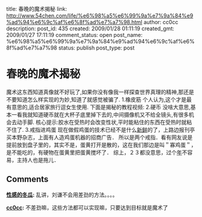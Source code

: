 title: 春晚的魔术揭秘
link: http://www.54chen.com/life/%e6%98%a5%e6%99%9a%e7%9a%84%e9%ad%94%e6%9c%af%e6%8f%ad%e7%a7%98.html
author: cc0cc
description: 
post_id: 435
created: 2009/01/28 01:11:19
created_gmt: 2009/01/27 17:11:19
comment_status: open
post_name: %e6%98%a5%e6%99%9a%e7%9a%84%e9%ad%94%e6%9c%af%e6%8f%ad%e7%a7%98
status: publish
post_type: post

# 春晚的魔术揭秘

魔术这东西知道真像就不好玩了,如果你没有像我一样探查世界真理的精神,那还是不要知道怎么样实现的为妙,知道了就感觉被骗了. 1.橡皮筋 个人认为,这个才是最有意思的,适合居家旅行逗女生使用. 下面是揭秘的教程视频:  2.硬币 没啥大意思,基本一看我就知道硬币就在大杯子底里掉下去的,中间摄像机又不给全镜头,有很多机会去动手脚. 核心提示:胶水在受热时会改变性状,平时能粘住的东西在受热时就粘不住了. 3.戒指进鸡蛋 现在做假鸡蛋的技术已经不是什么[新鲜](/c/432)的了，上路边报刊亭买本野杂志，上面有人造鸡蛋机器的招商广告． 所以是两个戒指．看有网友说是提前放到盘子里的，其实不是，蛋黄打开是散的，这在我们那边是叫＂寡鸡蛋＂，是不能吃的，有硬物在蛋黄里把蛋黄搅坏了． 综上，２３都没意思，过个[年](http://www.54chen.com/c/428)不容易，主持人也是拖儿．

## Comments

**[性感的冬瓜](#159 "2009-02-04 13:51:27"):** 乱讲，刘谦不会用差劲的方法。。。。

**[cc0cc](#160 "2009-02-04 13:58:57"):** 不差劲嘛，这些方法都可以实现嘛，只要达到目标就是魔术了

